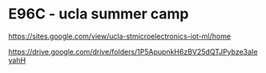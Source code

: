 # E96C - ucla summer camp

https://sites.google.com/view/ucla-stmicroelectronics-iot-ml/home

https://drive.google.com/drive/folders/1P5ApupnkH6zBV25dQTJPybze3aIeyahH




